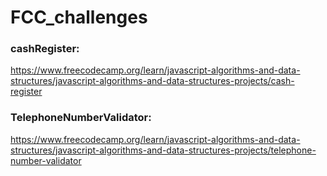 # FCC_challenges

### cashRegister:

https://www.freecodecamp.org/learn/javascript-algorithms-and-data-structures/javascript-algorithms-and-data-structures-projects/cash-register

### TelephoneNumberValidator:

https://www.freecodecamp.org/learn/javascript-algorithms-and-data-structures/javascript-algorithms-and-data-structures-projects/telephone-number-validator
